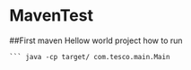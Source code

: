 # MavenTest
##First maven Hellow world project
how to run 
``` mvn clean install 
``` java -cp target/ com.tesco.main.Main



